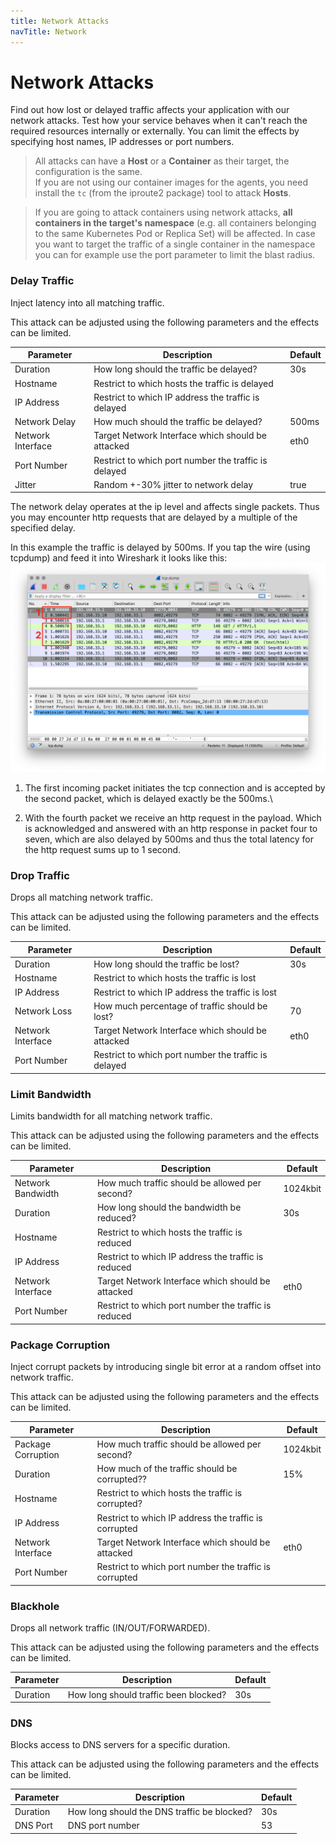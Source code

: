 ```yaml
---
title: Network Attacks
navTitle: Network
---
```


# Network Attacks

Find out how lost or delayed traffic affects your application with our network attacks. Test how your service behaves when it can't reach the required resources internally or externally. You can limit the effects by specifying host names, IP addresses or port numbers.

> All attacks can have a **Host** or a **Container** as their target, the configuration is the same.\
> If you are not using our container images for the agents, you need install the `tc` (from the iproute2 package) tool to attack **Hosts**.

> If you are going to attack containers using network attacks, **all containers in the target's namespace** (e.g. all containers belonging to the same Kubernetes Pod or Replica Set) will be affected. In case you want to target the traffic of a single container in the namespace you can for example use the port parameter to limit the blast radius.

### Delay Traffic

Inject latency into all matching traffic.

This attack can be adjusted using the following parameters and the effects can be limited.

| Parameter         | Description                                          | Default |
| ----------------- | ---------------------------------------------------- | ------- |
| Duration          | How long should the traffic be delayed?              | 30s     |
| Hostname          | Restrict to which hosts the traffic is delayed       |         |
| IP Address        | Restrict to which IP address the traffic is delayed  |         |
| Network Delay     | How much should the traffic be delayed?              | 500ms   |
| Network Interface | Target Network Interface which should be attacked    | eth0    |
| Port Number       | Restrict to which port number the traffic is delayed |         |
| Jitter            | Random +-30% jitter to network delay                 | true    |

The network delay operates at the ip level and affects single packets. Thus you may encounter http requests that are delayed by a multiple of the specified delay.

In this example the traffic is delayed by 500ms. If you tap the wire (using tcpdump) and feed it into Wireshark it looks like this: ![tcpdump delay example](../../use/20-attacks/tcpdump.png)

1. The first incoming packet initiates the tcp connection and is accepted by the second packet, which is delayed exactly be the 500ms.\

2. With the fourth packet we receive an http request in the payload. Which is acknowledged and answered with an http response in packet four to seven, which are also delayed by 500ms and thus the total latency for the http request sums up to 1 second.

### Drop Traffic

Drops all matching network traffic.

This attack can be adjusted using the following parameters and the effects can be limited.

| Parameter         | Description                                          | Default |
| ----------------- | ---------------------------------------------------- | ------- |
| Duration          | How long should the traffic be lost?                 | 30s     |
| Hostname          | Restrict to which hosts the traffic is lost          |         |
| IP Address        | Restrict to which IP address the traffic is lost     |         |
| Network Loss      | How much percentage of traffic should be lost?       | 70      |
| Network Interface | Target Network Interface which should be attacked    | eth0    |
| Port Number       | Restrict to which port number the traffic is delayed |         |

### Limit Bandwidth

Limits bandwidth for all matching network traffic.

This attack can be adjusted using the following parameters and the effects can be limited.

| Parameter         | Description                                          | Default  |
| ----------------- | ---------------------------------------------------- | -------- |
| Network Bandwidth | How much traffic should be allowed per second?       | 1024kbit |
| Duration          | How long should the bandwidth be reduced?            | 30s      |
| Hostname          | Restrict to which hosts the traffic is reduced       |          |
| IP Address        | Restrict to which IP address the traffic is reduced  |          |
| Network Interface | Target Network Interface which should be attacked    | eth0     |
| Port Number       | Restrict to which port number the traffic is reduced |          |

### Package Corruption

Inject corrupt packets by introducing single bit error at a random offset into network traffic.

This attack can be adjusted using the following parameters and the effects can be limited.

| Parameter          | Description                                            | Default  |
| ------------------ | ------------------------------------------------------ | -------- |
| Package Corruption | How much traffic should be allowed per second?         | 1024kbit |
| Duration           | How much of the traffic should be corrupted??          | 15%      |
| Hostname           | Restrict to which hosts the traffic is corrupted?      |          |
| IP Address         | Restrict to which IP address the traffic is corrupted  |          |
| Network Interface  | Target Network Interface which should be attacked      | eth0     |
| Port Number        | Restrict to which port number the traffic is corrupted |          |

### Blackhole

Drops all network traffic (IN/OUT/FORWARDED).

This attack can be adjusted using the following parameters and the effects can be limited.

| Parameter | Description                           | Default |
| --------- | ------------------------------------- | ------- |
| Duration  | How long should traffic been blocked? | 30s     |

### DNS

Blocks access to DNS servers for a specific duration.

This attack can be adjusted using the following parameters and the effects can be limited.

| Parameter | Description                                 | Default |
| --------- | ------------------------------------------- | ------- |
| Duration  | How long should the DNS traffic be blocked? | 30s     |
| DNS Port  | DNS port number                             | 53      |
